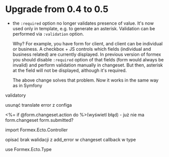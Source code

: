 # Upgrade from 0.4 to 0.5

* the `:required` option no longer validates presence of value. It's now used only in template,
  e.g. to generate an asterisk. Validation can be performed via `:validation` option.

  Why? For example, you have form for client, and client can be individual or business.
  A checkbox + JS controls which fields (individual and business related) are currently
  displayed. In previous version of formex you should disable `:required` option of that fields
  (form would always be invalid) and perform validation manually in changeset.
  But then, asterisk at the field will not be displayed, although it's required.

  The above change solves that problem. Now it works in the same way as in Symfony

validatory

usunąć translate error z configa

<%= if @form.changeset.action do %>(wyświetl błąd) - już nie ma form.changeset
form.submitted?

import Formex.Ecto.Controller

opisać brak walidacji z add_error w changeset callback w type

  use Formex.Ecto.Type